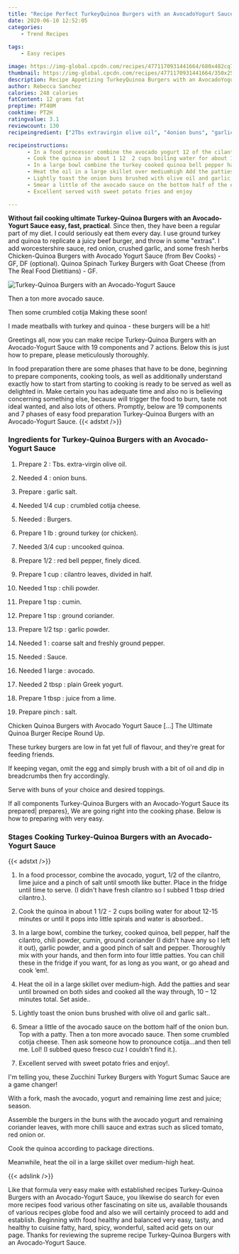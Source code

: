 ```yaml
---
title: "Recipe Perfect TurkeyQuinoa Burgers with an AvocadoYogurt Sauce"
date: 2020-06-10 12:52:05
categories:
    - Trend Recipes
    
tags:
    - Easy recipes

image: https://img-global.cpcdn.com/recipes/4771170931441664/680x482cq70/turkey-quinoa-burgers-with-an-avocado-yogurt-sauce-recipe-main-photo.jpg
thumbnail: https://img-global.cpcdn.com/recipes/4771170931441664/350x250cq70/turkey-quinoa-burgers-with-an-avocado-yogurt-sauce-recipe-main-photo.jpg
description: Recipe Appetizing TurkeyQuinoa Burgers with an AvocadoYogurt Sauce with 19 ingredients and 7 stages of easy cooking.
author: Rebecca Sanchez
calories: 248 calories
fatContent: 12 grams fat
preptime: PT40M
cooktime: PT2H
ratingvalue: 3.1
reviewcount: 130
recipeingredient: ["2Tbs extravirgin olive oil", "4onion buns", "garlic salt", "1/4 cupcrumbled cotija cheese", "Burgers", "1 lbground turkey or chicken", "3/4 cupuncooked quinoa", "1/2red bell pepper finely diced", "1 cupcilantro leaves divided in half", "1 tspchili powder", "1 tspcumin", "1 tspground coriander", "1/2 tspgarlic powder", "1coarse salt and freshly ground pepper", "Sauce", "1 largeavocado", "2 tbspplain Greek yogurt", "1 tbspjuice from a lime", "pinchsalt"]

recipeinstructions: 
      - In a food processor combine the avocado yogurt 12 of the cilantro lime juice and a pinch of salt until smooth like butter  Place in the fridge until time to serve I didnt have fresh cilantro so I subbed 1 tbsp dried cilantro 
      - Cook the quinoa in about 1 12  2 cups boiling water for about 1215 minutes or until it pops into little spirals and water is absorbed 
      - In a large bowl combine the turkey cooked quinoa bell pepper half the cilantro chili powder cumin ground coriander I didnt have any so I left it out garlic powder and a good pinch of salt and pepper Thoroughly mix with your hands and then form into four little patties You can chill these in the fridge if you want for as long as you want or go ahead and cook em 
      - Heat the oil in a large skillet over mediumhigh Add the patties and sear until browned on both sides and cooked all the way through 10  12 minutes total Set aside 
      - Lightly toast the onion buns brushed with olive oil and garlic salt 
      - Smear a little of the avocado sauce on the bottom half of the onion bun Top with a patty Then a ton more avocado sauce Then some crumbled cotija cheese Then ask someone how to pronounce cotijaand then tell me Lol I subbed queso fresco cuz I couldnt find it 
      - Excellent served with sweet potato fries and enjoy

---
```




**Without fail cooking ultimate Turkey-Quinoa Burgers with an Avocado-Yogurt Sauce easy, fast, practical**. Since then, they have been a regular part of my diet. I could seriously eat them every day. I use ground turkey and quinoa to replicate a juicy beef burger, and throw in some &#34;extras&#34;. I add worcestershire sauce, red onion, crushed garlic, and some fresh herbs Chicken-Quinoa Burgers with Avocado Yogurt Sauce (from Bev Cooks) - GF, DF (optional). Quinoa Spinach Turkey Burgers with Goat Cheese (from The Real Food Dietitians) - GF.


![Turkey-Quinoa Burgers with an Avocado-Yogurt Sauce](https://img-global.cpcdn.com/recipes/4771170931441664/680x482cq70/turkey-quinoa-burgers-with-an-avocado-yogurt-sauce-recipe-main-photo.jpg "Turkey-Quinoa Burgers with an Avocado-Yogurt Sauce")



Then a ton more avocado sauce.

Then some crumbled cotija Making these soon!

I made meatballs with turkey and quinoa - these burgers will be a hit!


Greetings all, now you can make recipe Turkey-Quinoa Burgers with an Avocado-Yogurt Sauce with 19 components and 7 actions. Below this is just how to prepare, please meticulously thoroughly.

In food preparation there are some phases that have to be done, beginning to prepare components, cooking tools, as well as additionally understand exactly how to start from starting to cooking is ready to be served as well as delighted in. Make certain you has adequate time and also no is believing concerning something else, because will trigger the food to burn, taste not ideal wanted, and also lots of others. Promptly, below are 19 components and 7 phases of easy food preparation Turkey-Quinoa Burgers with an Avocado-Yogurt Sauce.
{{< adstxt />}}

### Ingredients for Turkey-Quinoa Burgers with an Avocado-Yogurt Sauce


1. Prepare 2 : Tbs. extra-virgin olive oil.

1. Needed 4 : onion buns.

1. Prepare  : garlic salt.

1. Needed 1/4 cup : crumbled cotija cheese.

1. Needed  : Burgers.

1. Prepare 1 lb : ground turkey (or chicken).

1. Needed 3/4 cup : uncooked quinoa.

1. Prepare 1/2 : red bell pepper, finely diced.

1. Prepare 1 cup : cilantro leaves, divided in half.

1. Needed 1 tsp : chili powder.

1. Prepare 1 tsp : cumin.

1. Prepare 1 tsp : ground coriander.

1. Prepare 1/2 tsp : garlic powder.

1. Needed 1 : coarse salt and freshly ground pepper.

1. Needed  : Sauce.

1. Needed 1 large : avocado.

1. Needed 2 tbsp : plain Greek yogurt.

1. Prepare 1 tbsp : juice from a lime.

1. Prepare pinch : salt.


Chicken Quinoa Burgers with Avocado Yogurt Sauce […] The Ultimate Quinoa Burger Recipe Round Up.

These turkey burgers are low in fat yet full of flavour, and they&#39;re great for feeding friends.

If keeping vegan, omit the egg and simply brush with a bit of oil and dip in breadcrumbs then fry accordingly.

Serve with buns of your choice and desired toppings.


If all components Turkey-Quinoa Burgers with an Avocado-Yogurt Sauce its prepared| prepares}, We are going right into the cooking phase. Below is how to preparing with very easy.

### Stages Cooking Turkey-Quinoa Burgers with an Avocado-Yogurt Sauce

{{< adstxt />}}


1. In a food processor, combine the avocado, yogurt, 1/2 of the cilantro, lime juice and a pinch of salt until smooth like butter.  Place in the fridge until time to serve. (I didn&#39;t have fresh cilantro so I subbed 1 tbsp dried cilantro.).



1. Cook the quinoa in about 1 1/2 - 2 cups boiling water for about 12-15 minutes or until it pops into little spirals and water is absorbed..



1. In a large bowl, combine the turkey, cooked quinoa, bell pepper, half the cilantro, chili powder, cumin, ground coriander (I didn&#39;t have any so I left it out), garlic powder, and a good pinch of salt and pepper. Thoroughly mix with your hands, and then form into four little patties. You can chill these in the fridge if you want, for as long as you want, or go ahead and cook ‘em!.



1. Heat the oil in a large skillet over medium-high. Add the patties and sear until browned on both sides and cooked all the way through, 10 – 12 minutes total. Set aside..



1. Lightly toast the onion buns brushed with olive oil and garlic salt..



1. Smear a little of the avocado sauce on the bottom half of the onion bun. Top with a patty. Then a ton more avocado sauce. Then some crumbled cotija cheese. Then ask someone how to pronounce cotija...and then tell me. Lol! (I subbed queso fresco cuz I couldn&#39;t find it.).



1. Excellent served with sweet potato fries and enjoy!.




I&#39;m telling you, these Zucchini Turkey Burgers with Yogurt Sumac Sauce are a game changer!

With a fork, mash the avocado, yogurt and remaining lime zest and juice; season.

Assemble the burgers in the buns with the avocado yogurt and remaining coriander leaves, with more chilli sauce and extras such as sliced tomato, red onion or.

Cook the quinoa according to package directions.

Meanwhile, heat the oil in a large skillet over medium-high heat.


{{< adslink />}}

Like that formula very easy make with established recipes Turkey-Quinoa Burgers with an Avocado-Yogurt Sauce, you likewise do search for even more recipes food various other fascinating on site us, available thousands of various recipes globe food and also we will certainly proceed to add and establish. Beginning with food healthy and balanced very easy, tasty, and healthy to cuisine fatty, hard, spicy, wonderful, salted acid gets on our page. Thanks for reviewing the supreme recipe Turkey-Quinoa Burgers with an Avocado-Yogurt Sauce.
